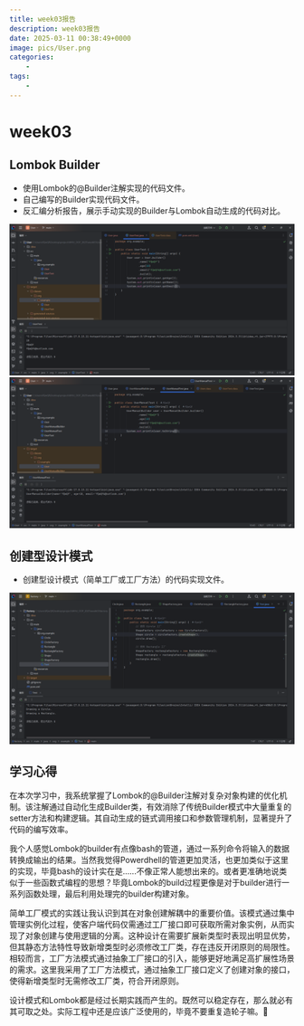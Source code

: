 ```yaml
---
title: week03报告
description: week03报告
date: 2025-03-11 00:38:49+0000
image: pics/User.png
categories:
    - 
tags:
    - 
---
```


# week03

## Lombok Builder

- 使用Lombok的@Builder注解实现的代码文件。
- 自己编写的Builder实现代码文件。
- 反汇编分析报告，展示手动实现的Builder与Lombok自动生成的代码对比。

![User](./pics/User.png)
![UserManualBuilder](./pics/UserManualBuilder.png)

## 创建型设计模式

- 创建型设计模式（简单工厂或工厂方法）的代码实现文件。

![Factory](./pics/Factory.png)

## 学习心得

在本次学习中，我系统掌握了Lombok的@Builder注解对复杂对象构建的优化机制。该注解通过自动化生成Builder类，有效消除了传统Builder模式中大量重复的setter方法和构建逻辑。其自动生成的链式调用接口和参数管理机制，显著提升了代码的编写效率。

我个人感觉Lombok的builder有点像bash的管道，通过一系列命令将输入的数据转换成输出的结果。当然我觉得Powerdhell的管道更加灵活，也更加类似于这里的实现，毕竟bash的设计实在是......不像正常人能想出来的。或者更准确地说类似于一些函数式编程的思想？毕竟Lombok的build过程更像是对于builder进行一系列函数处理，最后利用处理完的builder构建对象。

简单工厂模式的实践让我认识到其在对象创建解耦中的重要价值。该模式通过集中管理实例化过程，使客户端代码仅需通过工厂接口即可获取所需对象实例，从而实现了对象创建与使用逻辑的分离。这种设计在需要扩展新类型时表现出明显优势，但其静态方法特性导致新增类型时必须修改工厂类，存在违反开闭原则的局限性。相较而言，工厂方法模式通过抽象工厂接口的引入，能够更好地满足高扩展性场景的需求。这里我采用了工厂方法模式，通过抽象工厂接口定义了创建对象的接口，使得新增类型时无需修改工厂类，符合开闭原则。

设计模式和Lombok都是经过长期实践而产生的。既然可以稳定存在，那么就必有其可取之处。实际工程中还是应该广泛使用的，毕竟不要重复造轮子嘛。🤣
